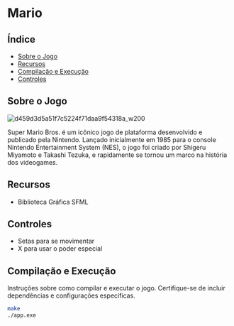 # Mario

## Índice

- [Sobre o Jogo](#sobre-o-jogo)
- [Recursos](#recursos)
- [Compilação e Execução](#compilação-e-execução)
- [Controles](#controles)

## Sobre o Jogo
![d459d3d5a51f7c5224f71daa9f54318a_w200](https://github.com/pds2-dcc-ufmg/2023-2-TN-grupo12/assets/78943325/f5173082-626a-4754-9876-0087d16649c1)

Super Mario Bros. é um icônico jogo de plataforma desenvolvido e publicado pela Nintendo. 
Lançado inicialmente em 1985 para o console Nintendo Entertainment System (NES), o jogo foi criado por Shigeru Miyamoto e Takashi Tezuka,
e rapidamente se tornou um marco na história dos videogames.

## Recursos


- Biblioteca Gráfica SFML

## Controles
- Setas para se movimentar
- X para usar o poder especial

## Compilação e Execução

Instruções sobre como compilar e executar o jogo. Certifique-se de incluir dependências e configurações específicas.

```bash
make
./app.exe

